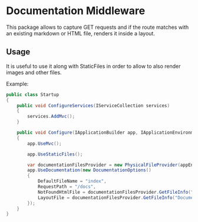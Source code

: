 # Documentation Middleware

This package allows to capture GET requests and if the route matches with an existing markdown or HTML file, renders it inside a layout.

## Usage 

It is useful to use it along with StaticFiles in order to allow to also render images and other files.

Example:

```csharp
public class Startup
{
    public void ConfigureServices(IServiceCollection services)
    {
        services.AddMvc();
    }

    public void Configure(IApplicationBuilder app, IApplicationEnvironment appEnv)
    {
        app.UseMvc();

        app.UseStaticFiles();

        var documentationFilesProvider = new PhysicalFileProvider(appEnv.ApplicationBasePath);
        app.UseDocumentation(new DocumentationOptions()
        {
            DefaultFileName = "index",
            RequestPath = "/docs",
            NotFoundHtmlFile = documentationFilesProvider.GetFileInfo("DocumentationTemplates\\NotFound.html"),
            LayoutFile = documentationFilesProvider.GetFileInfo("DocumentationTemplates\\Layout.html")
        });
    }
}
```
